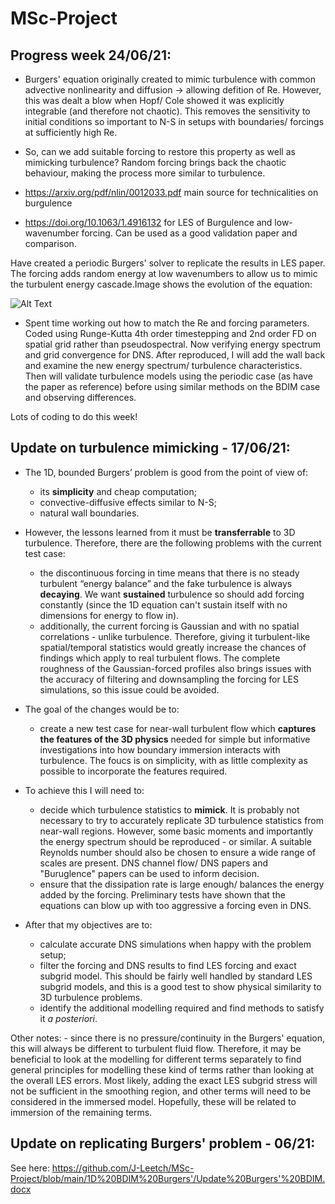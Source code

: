 # MSc-Project

## Progress week 24/06/21:

-   Burgers' equation originally created to mimic turbulence with common advective nonlinearity and diffusion -> allowing defition of Re. However, this was dealt a blow when Hopf/ Cole showed it was explicitly integrable (and therefore not chaotic). This removes the sensitivity to initial conditions so important to N-S in setups with boundaries/ forcings at sufficiently high Re. 

-   So, can we add suitable forcing to restore this property as well as mimicking turbulence? Random forcing brings back the chaotic behaviour, making the process more similar to turbulence.
-   https://arxiv.org/pdf/nlin/0012033.pdf main source for technicalities on burgulence
-   https://doi.org/10.1063/1.4916132 for LES of Burgulence and low-wavenumber forcing. Can be used as a good validation paper and comparison.

Have created a periodic Burgers' solver to replicate the results in LES paper. The forcing adds random energy at low wavenumbers to allow us to mimic the turbulent energy cascade.Image shows the evolution of the equation:

![Alt Text](https://github.com/J-Leetch/MSc-Project/blob/main/Burgulence.gif)

-   Spent time working out how to match the Re and forcing parameters. Coded using Runge-Kutta 4th order timestepping and 2nd order FD on spatial grid rather than pseudospectral. Now verifying energy spectrum and grid convergence for DNS. After reproduced, I will add the wall back and examine the new energy spectrum/ turbulence characteristics. Then will validate turbulence models using the periodic case (as have the paper as reference) before using similar methods on the BDIM case and observing differences. 

Lots of coding to do this week!

## Update on turbulence mimicking - 17/06/21:

-	The 1D, bounded Burgers’ problem is good from the point of view of:

    - its **simplicity** and cheap computation;
    - convective-diffusive effects similar to N-S;
    - natural wall boundaries.


-	However, the lessons learned from it must be **transferrable** to 3D turbulence. Therefore, there are the following problems with the current test case:

    - the discontinuous forcing in time means that there is no steady turbulent “energy balance” and the fake turbulence is always **decaying**. We want **sustained** turbulence so should add forcing constantly (since the 1D equation can't sustain itself with no dimensions for energy to flow in).
    - additionally, the current forcing is Gaussian and with no spatial correlations - unlike turbulence. Therefore, giving it turbulent-like spatial/temporal statistics would greatly increase the chances of findings which apply to real turbulent flows. The complete roughness of the Gaussian-forced profiles also brings issues with the accuracy of filtering and downsampling the forcing for LES simulations, so this issue could be avoided.


- The goal of the changes would be to:

    - create a new test case for near-wall turbulent flow which **captures the features of the 3D physics** needed for simple but informative investigations into how boundary immersion interacts with turbulence. The foucs is on simplicity, with as little complexity as possible to incorporate the features required.
    
    
- To achieve this I will need to:

    - decide which turbulence statistics to **mimick**. It is probably not necessary to try to accurately replicate 3D turbulence statistics from near-wall regions. However, some basic moments and importantly the energy spectrum should be reproduced - or similar. A suitable Reynolds number should also be chosen to ensure a wide range of scales are present. DNS channel flow/ DNS papers and "Buruglence" papers can be used to inform decision.
    - ensure that the dissipation rate is large enough/ balances the energy added by the forcing. Preliminary tests have shown that the equations can blow up with too aggressive a forcing even in DNS. 
    
    
- After that my objectives are to:

    - calculate accurate DNS simulations when happy with the problem setup;
    - filter the forcing and DNS results to find LES forcing and exact subgrid model. This should be fairly well handled by standard LES subgrid models, and this is a good test to show physical similarity to 3D turbulence problems.
    - identify the additional modelling required and find methods to satisfy it *a posteriori*.
    
    
Other notes:
    - since there is no pressure/continuity in the Burgers' equation, this will always be different to turbulent fluid flow. Therefore, it may be beneficial to look at the modelling for different terms separately to find general principles for modelling these kind of terms rather than looking at the overall LES errors. Most likely, adding the exact LES subgrid stress will not be sufficient in the smoothing region, and other terms will need to be considered in the immersed model. Hopefully, these will be related to immersion of the remaining terms.


## Update on replicating Burgers' problem - 06/21:

See here:
    https://github.com/J-Leetch/MSc-Project/blob/main/1D%20BDIM%20Burgers'/Update%20Burgers'%20BDIM.docx
